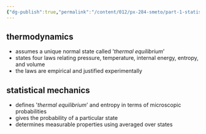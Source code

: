 ```yaml
---
{"dg-publish":true,"permalink":"/content/012/px-284-smeto/part-1-statistical-mechanics/b-introduction/px-284-b0-approaches-to-thermal-physics/","noteIcon":"1","created":"2024-11-25T10:50:32.000+00:00","updated":"2024-11-26T13:01:24.695+00:00"}
---
```


## thermodynamics
- assumes a unique normal state called '*thermal equilibrium*'
- states four laws relating pressure, temperature, internal energy, entropy, and volume
- the laws are empirical and justified experimentally
## statistical mechanics
- defines '*thermal equilibrium*' and entropy in terms of microscopic probabilities
- gives the probability of a particular state
- determines measurable properties using averaged over states